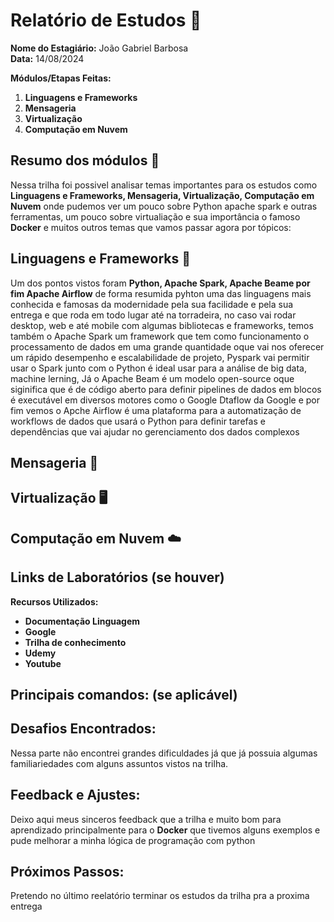 # Relatório de Estudos 📜

**Nome do Estagiário:** João Gabriel Barbosa <br>
**Data:** 14/08/2024

**Módulos/Etapas Feitas:**  
1. **Linguagens e Frameworks**
2. **Mensageria**
3. **Virtualização**
4. **Computação em Nuvem**

## Resumo dos módulos 📖
Nessa trilha foi possivel analisar temas importantes para os estudos
como  **Linguagens e Frameworks, Mensageria, Virtualização,    Computação em Nuvem** onde pudemos ver um pouco sobre Python apache spark e outras ferramentas, um pouco sobre virtualiação e sua importância o famoso **Docker** e muitos outros temas que vamos passar agora por tópicos:

## Linguagens e Frameworks 🐍
Um dos pontos vistos foram **Python, Apache Spark, Apache Beame por fim Apache Airflow** de forma resumida pyhton uma das linguagens mais conhecida e famosas da modernidade pela sua facilidade e pela sua entrega e que roda em todo lugar até na torradeira, no caso vai rodar desktop, web e até mobile com algumas bibliotecas e frameworks, temos também o Apache Spark um framework que tem como funcionamento o processamento de dados em uma grande quantidade oque vai nos oferecer um rápido desempenho e escalabilidade de projeto, Pyspark vai permitir usar o Spark junto com o Python é ideal usar para a análise de big data, machine lerning, Já o Apache Beam é um modelo open-source oque siginifica que é de código aberto para definir pipelines de dados em blocos  é executável em diversos motores como o Google Dtaflow da Google e por fim vemos o Apche Airflow é uma plataforma para a automatização de workflows de dados que usará o Python para definir tarefas e dependências que vai ajudar no gerenciamento dos dados complexos 

## Mensageria 📨


## Virtualização 🖥️


## Computação em Nuvem ☁️


## Links de Laboratórios (se houver)

**Recursos Utilizados:**  
- **Documentação Linguagem**
- **Google**
- **Trilha de conhecimento**
- **Udemy**
- **Youtube**

## Principais comandos: (se aplicável)


## Desafios Encontrados:
Nessa parte não encontrei grandes dificuldades já que já possuia algumas familiariedades com alguns assuntos vistos na trilha.

## Feedback e Ajustes:
Deixo aqui meus sinceros feedback que a trilha e muito bom para aprendizado principalmente para o **Docker** que tivemos alguns exemplos e pude melhorar a minha lógica de programação com python

## Próximos Passos:
Pretendo no último reelatório terminar os estudos da trilha pra a proxima entrega
